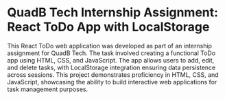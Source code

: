 <!DOCTYPE html>
<html lang="en">
<head>
    <meta charset="UTF-8">
    <meta name="viewport" content="width=device-width, initial-scale=1.0">
  
  
</head>
<body>
    <h1>QuadB Tech Internship Assignment: React ToDo App with LocalStorage</h1>
    <p>This React ToDo web application was developed as part of an internship assignment for QuadB Tech. The task involved creating a functional ToDo app using HTML, CSS, and JavaScript. The app allows users to add, edit, and delete tasks, with LocalStorage integration ensuring data persistence across sessions. This project demonstrates proficiency in HTML, CSS, and JavaScript, showcasing the ability to build interactive web applications for task management purposes.</p>
</body>
</html>
